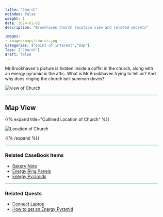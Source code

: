 ```yaml
---
title: "Church"
noindex: false
weight: 1
date: 2024-01-02
description: "Brookhaven Church location view and related secrets"

images:
- images/maps/church.jpg
Categories: ["point of interest","map"]
Tags: ["Church"]
draft: false
--- 
```



Mr.Brookhaven's picture is hidden inside a coffin in the church, along with an energy pyramid in the attic. What is Mr.Brookhaven trying to tell us? And why does ringing the church bell summon doves?

![view of Church](/images/maps/church.jpg)

<hr style="background-color: #28b44c" size=8>

## Map View

{{% expand title="Outlined Location of Church" %}}

![Location of Church](/images/maps/church.png)

{{% /expand %}}


<hr style="background-color: #28b44c" size=8>

### Related CaseBook Items

- [Bakery Note](/casebook/notes/other/#bakery)
- [Energy Ring Panels](/casebook/interesting/observations/#energy-ring-panels)
- [Energy Pyramids](/casebook/energy_pyramids/)

<hr style="background-color: #28b44c" size=8>

### Related Quests

- [Connect Laptop](/lore/tools/connect_laptop)
- [How to get an Energy Pyramid](/lore/special_tools/energy_pyramid)